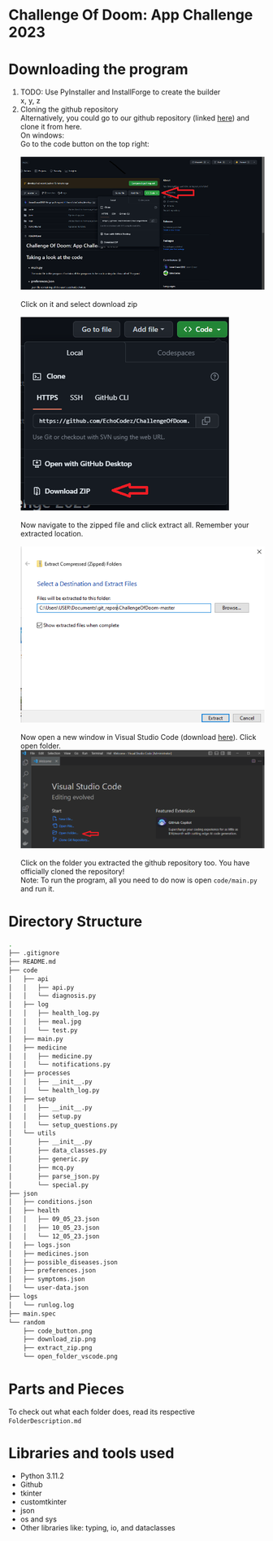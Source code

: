 # Challenge Of Doom: App Challenge 2023

# Downloading the program
<ol>
    <li>TODO: Use PyInstaller and InstallForge to create the builder</li>
    x, y, z
    <li>Cloning the github repository</li>
    Alternatively, you could go to our github repository (linked <a href=https://github.com/EchoCodez/ChallengeOfDoom>here</a>) and clone it from here.<br>
    On windows:<br>
    Go to the code button on the top right:<br><br>
    <img src="random/code_button.png"><br><br>
    Click on it and select download zip<br><br>
    <img src="random/download_zip.png"><br><br>
    Now navigate to the zipped file and click extract all. Remember your extracted location.<br><br>
    <img src="random/extract_zip.png"><br><br>
    Now open a new window in Visual Studio Code (download <a href="https://code.visualstudio.com/download">here</a>). Click open folder.
    <img src="random/open_folder_vscode.png"><br><br>
    Click on the folder you extracted the github repository too. You have officially cloned the repository!<br>
    Note: To run the program, all you need to do now is open <code>code/main.py</code> and run it.
</ol>

# Directory Structure
```bash
.
├── .gitignore
├── README.md
├── code
│   ├── api
│   │   ├── api.py
│   │   └── diagnosis.py
│   ├── log
│   │   ├── health_log.py
│   │   ├── meal.jpg
│   │   └── test.py
│   ├── main.py
│   ├── medicine
│   │   ├── medicine.py
│   │   └── notifications.py
│   ├── processes
│   │   ├── __init__.py
│   │   └── health_log.py
│   ├── setup
│   │   ├── __init__.py
│   │   ├── setup.py
│   │   └── setup_questions.py
│   └── utils
│       ├── __init__.py
│       ├── data_classes.py
│       ├── generic.py
│       ├── mcq.py
│       ├── parse_json.py
│       └── special.py
├── json
│   ├── conditions.json
│   ├── health
│   │   ├── 09_05_23.json
│   │   ├── 10_05_23.json
│   │   └── 12_05_23.json
│   ├── logs.json
│   ├── medicines.json
│   ├── possible_diseases.json
│   ├── preferences.json
│   ├── symptoms.json
│   └── user-data.json
├── logs
│   └── runlog.log
├── main.spec
└── random
    ├── code_button.png
    ├── download_zip.png
    ├── extract_zip.png
    └── open_folder_vscode.png
```

# Parts and Pieces
To check out what each folder does, read its respective `FolderDescription.md`

# Libraries and tools used
<ul>
    <li>Python 3.11.2</li>
    <li>Github</li>
    <li>tkinter</li>
    <li>customtkinter</li>
    <li>json</li>
    <li>os and sys</li>
    <li>Other libraries like: typing, io, and dataclasses</li>
</ul>
